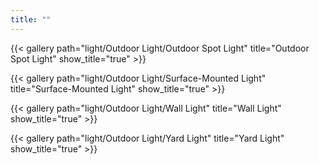 ```yaml
---
title: ""
---
```


{{< gallery path="light/Outdoor Light/Outdoor Spot Light" title="Outdoor Spot Light" show_title="true" >}}

{{< gallery path="light/Outdoor Light/Surface-Mounted Light" title="Surface-Mounted Light" show_title="true" >}}

{{< gallery path="light/Outdoor Light/Wall Light" title="Wall Light" show_title="true" >}}

{{< gallery path="light/Outdoor Light/Yard Light" title="Yard Light" show_title="true" >}}